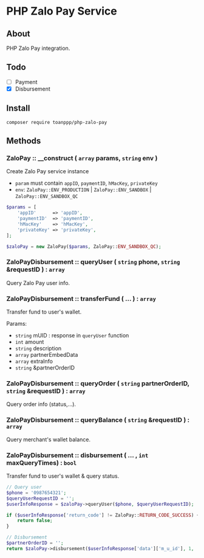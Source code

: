# PHP Zalo Pay Service

## About

PHP Zalo Pay integration.

## Todo

- [ ] Payment
- [x] Disbursement

## Install

```shell
composer require toanppp/php-zalo-pay
```

## Methods

### ZaloPay :: __construct ( `array` params, `string` env )

Create Zalo Pay service instance

- `param` must contain `appID`, `paymentID`, `hMacKey`, `privateKey`
- `env`: `ZaloPay::ENV_PRODUCTION` | `ZaloPay::ENV_SANDBOX` | `ZaloPay::ENV_SANDBOX_QC`

```php
$params = [
    'appID'      => 'appID',
    'paymentID'  => 'paymentID',
    'hMacKey'    => 'hMacKey',
    'privateKey' => 'privateKey',
];

$zaloPay = new ZaloPay($params, ZaloPay::ENV_SANDBOX_QC);
```

### ZaloPayDisbursement :: queryUser ( `string` phone, `string` &requestID ) : `array`

Query Zalo Pay user info.

### ZaloPayDisbursement :: transferFund ( ... ) : `array`

Transfer fund to user's wallet.

Params:

- `string` mUID : response in `queryUser` function
- `int`    amount
- `string` description
- `array`  partnerEmbedData
- `array`  extraInfo
- `string` &partnerOrderID

### ZaloPayDisbursement :: queryOrder ( `string` partnerOrderID, `string` &requestID ) : `array`

Query order info (status,...).

### ZaloPayDisbursement :: queryBalance ( `string` &requestID ) : `array`

Query merchant's wallet balance.

### ZaloPayDisbursement :: disbursement ( ... , `int` maxQueryTimes) : `bool`

Transfer fund to user's wallet & query status.

```php
// Query user
$phone = '0987654321';
$queryUserRequestID = '';
$userInfoResponse = $zaloPay->queryUser($phone, $queryUserRequestID);

if ($userInfoResponse['return_code'] != ZaloPay::RETURN_CODE_SUCCESS) {
    return false;
}

// Disbursement
$partnerOrderID = '';
return $zaloPay->disbursement($userInfoResponse['data']['m_u_id'], 1, 'Demo disbursement', [], [], $partnerOrderID, 3);
```
